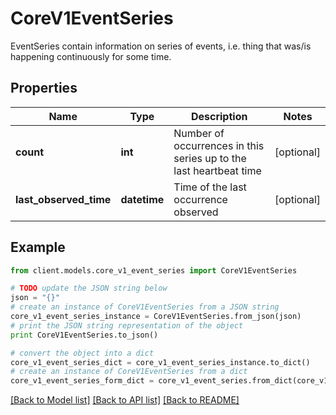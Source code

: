 # CoreV1EventSeries

EventSeries contain information on series of events, i.e. thing that was/is happening continuously for some time.

## Properties
Name | Type | Description | Notes
------------ | ------------- | ------------- | -------------
**count** | **int** | Number of occurrences in this series up to the last heartbeat time | [optional] 
**last_observed_time** | **datetime** | Time of the last occurrence observed | [optional] 

## Example

```python
from client.models.core_v1_event_series import CoreV1EventSeries

# TODO update the JSON string below
json = "{}"
# create an instance of CoreV1EventSeries from a JSON string
core_v1_event_series_instance = CoreV1EventSeries.from_json(json)
# print the JSON string representation of the object
print CoreV1EventSeries.to_json()

# convert the object into a dict
core_v1_event_series_dict = core_v1_event_series_instance.to_dict()
# create an instance of CoreV1EventSeries from a dict
core_v1_event_series_form_dict = core_v1_event_series.from_dict(core_v1_event_series_dict)
```
[[Back to Model list]](../README.md#documentation-for-models) [[Back to API list]](../README.md#documentation-for-api-endpoints) [[Back to README]](../README.md)


